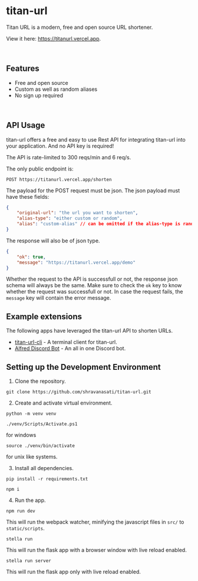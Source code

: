# titan-url

Titan URL is a modern, free and open source URL shortener.

View it here: https://titanurl.vercel.app.

<br>

## Features

- Free and open source
- Custom as well as random aliases
- No sign up required

<br>


## API Usage

titan-url offers a free and easy to use Rest API for integrating titan-url into your application. And no API key is required! 

The API is rate-limited to 300 reqs/min and 6 req/s.

The only public endpoint is:
```
POST https://titanurl.vercel.app/shorten
```

The payload for the POST request must be json. The json payload must have these fields:

```json
{
	"original-url": "the url you want to shorten",
	"alias-type": "either custom or random",
	"alias": "custom-alias" // can be omitted if the alias-type is random
}
```

The response will also be of json type.
```json
{
	"ok": true,
	"message": "https://titanurl.vercel.app/demo"
}
```

Whether the request to the API is successfull or not, the response json schema will always be the same. Make sure to check the `ok` key to know whether the request was successfull or not. In case the request fails, the `message` key will contain the error message.

## Example extensions

The following apps have leveraged the titan-url API to shorten URLs.

- [titan-url-cli](https://github.com/shravanasati/titan-url-cli) - A terminal client for titan-url.
- [Alfred Discord Bot](https://github.com/alvinbengeorge/Discord) - An all in one Discord bot.

## Setting up the Development Environment

1. Clone the repository.

```
git clone https://github.com/shravanasati/titan-url.git
```

2. Create and activate virtual environment.

```
python -m venv venv
```

```
./venv/Scripts/Activate.ps1
```

for windows

```
source ./venv/bin/activate
```

for unix like systems.

3. Install all dependencies.

```
pip install -r requirements.txt
```

```
npm i
```

4. Run the app.

```
npm run dev
```

This will run the webpack watcher, minifying the javascript files in `src/` to `static/scripts`.

```
stella run
```

This will run the flask app with a browser window with live reload enabled.

```
stella run server
```

This will run the flask app only with live reload enabled.
